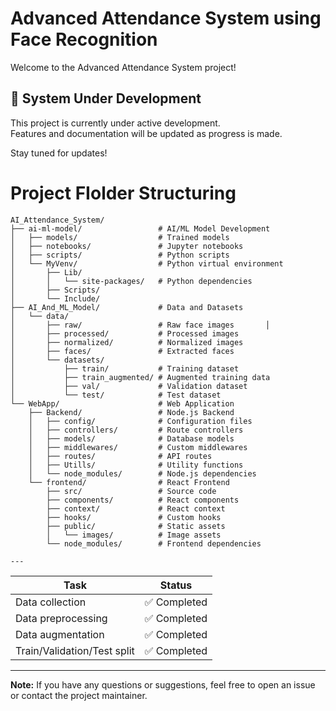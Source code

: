# Advanced Attendance System using Face Recognition

Welcome to the Advanced Attendance System project!

## 🚧 System Under Development

This project is currently under active development.  
Features and documentation will be updated as progress is made.

Stay tuned for updates!

# Project FIolder Structuring
```plaintext
AI_Attendance_System/
├── ai-ml-model/                 # AI/ML Model Development
│   ├── models/                  # Trained models
│   ├── notebooks/               # Jupyter notebooks
│   ├── scripts/                 # Python scripts
│   └── MyVenv/                  # Python virtual environment
│       ├── Lib/
│       │   └── site-packages/   # Python dependencies
│       ├── Scripts/
│       └── Include/
├── AI_And_ML_Model/             # Data and Datasets
│   └── data/
│       ├── raw/                 # Raw face images       │ 
│       ├── processed/           # Processed images
│       ├── normalized/          # Normalized images
│       ├── faces/               # Extracted faces
│       └── datasets/
│           ├── train/           # Training dataset
│           ├── train_augmented/ # Augmented training data
│           ├── val/             # Validation dataset
│           └── test/            # Test dataset
└── WebApp/                      # Web Application
    ├── Backend/                 # Node.js Backend
    │   ├── config/              # Configuration files
    │   ├── controllers/         # Route controllers
    │   ├── models/              # Database models
    │   ├── middlewares/         # Custom middlewares
    │   ├── routes/              # API routes
    │   ├── Utills/              # Utility functions
    │   └── node_modules/        # Node.js dependencies
    └── frontend/                # React Frontend
        ├── src/                 # Source code
        ├── components/          # React components
        ├── context/             # React context
        ├── hooks/               # Custom hooks
        ├── public/              # Static assets
        │   └── images/          # Image assets
        └── node_modules/        # Frontend dependencies

---
```

| Task                          | Status       |
|-------------------------------|--------------|
| Data collection               | ✅ Completed |
| Data preprocessing            | ✅ Completed |
| Data augmentation             | ✅ Completed |
| Train/Validation/Test split   | ✅ Completed |




---
**Note:** If you have any questions or suggestions, feel free to open an issue or contact the project maintainer.